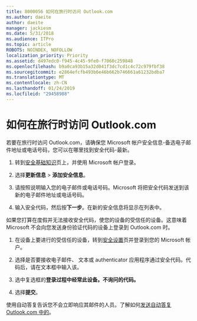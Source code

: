 ```yaml
---
title: 8000056 如何在旅行时访问 Outlook.com
ms.author: daeite
author: daeite
manager: jackiesm
ms.date: 5/31/2018
ms.audience: ITPro
ms.topic: article
ROBOTS: NOINDEX, NOFOLLOW
localization_priority: Priority
ms.assetid: d497edc0-f945-4c45-9fe0-f7060c259848
ms.openlocfilehash: b9a0ca93b15a32d041f3dc7cd1c4c72c979fbf38
ms.sourcegitcommit: e2864efcfb493b6e46b662b746661a61232bdba7
ms.translationtype: MT
ms.contentlocale: zh-CN
ms.lasthandoff: 01/24/2019
ms.locfileid: "29458988"
---
```

# <a name="how-to-access-outlookcom-while-traveling"></a>如何在旅行时访问 Outlook.com

若要在旅行时访问 Outlook.com，请确保您 Microsoft 帐户安全信息-备选电子邮件地址或电话号码，您可以在哪里找到安全代码-最新。
  
1. 转到[安全基础知识](https://go.microsoft.com/fwlink/p/?linkid=842325)页上，并使用 Microsoft 帐户登录。 
    
2. 选择**更新信息** \> **添加安全信息**。 
    
3. 请按照说明输入您的电子邮件或电话号码。Microsoft 将把安全代码发送到该新的电子邮件地址或电话号码。
    
4. 输入安全代码，然后按**下一步**。在新的安全信息将显示在列表中。 
    
如果您打算在度假并无法接收安全代码，使您的设备的受信任的设备。这意味着 Microsoft 不会向您发送身份验证代码的设备上登录到 Outlook.com 时。
  
1. 在设备上要进行的受信任的设备，转到[安全设置](https://go.microsoft.com/fwlink/p/?linkid=2002000&amp;clcid=0x409)页并登录到您的 Microsoft 帐户。 
    
2. 选择是否要接收电子邮件、 文本或 authenticator 应用程序通过安全代码。代码后，请在文本框中输入该。
    
3. 选中复选框的**登录过程中经常此设备。不询问的代码。**
    
4. 选择**提交**。 
    
使用自动答复告诉您不会立即响应其邮件的人员。了解如何[发送自动答复 Outlook.com 中的](https://go.microsoft.com/fwlink/p/?linkid=2002100&amp;clcid=0x409)。
  

